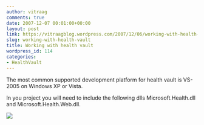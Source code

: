 ```yaml
---
author: vitraag
comments: true
date: 2007-12-07 00:01:00+00:00
layout: post
link: https://vitraagblog.wordpress.com/2007/12/06/working-with-health-vault/
slug: working-with-health-vault
title: Working with health vault
wordpress_id: 114
categories:
- HealthVault
---
```


The most common supported development platform for health vault is VS-2005 on Windows XP or Vista.  
  
In you project you will need to include the following dlls Microsoft.Health.dll and Microsoft.Health.Web.dll.  
  
[![](http://bp0.blogger.com/_Jc7k7_ysg2g/R1iWqVApFHI/AAAAAAAAAG4/hVO4eduviEg/s320/HealthVault-SDKDlls.jpg)](http://bp0.blogger.com/_Jc7k7_ysg2g/R1iWqVApFHI/AAAAAAAAAG4/hVO4eduviEg/s1600-h/HealthVault-SDKDlls.jpg)

